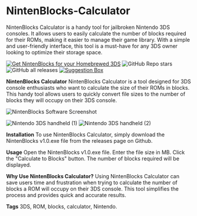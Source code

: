 # NintenBlocks-Calculator
NintenBlocks Calculator is a handy tool for jailbroken Nintendo 3DS consoles. It allows users to easily calculate the number of blocks required for their ROMs, making it easier to manage their game library. With a simple and user-friendly interface, this tool is a must-have for any 3DS owner looking to optimize their storage space.

[![Get NintenBlocks for your Homebrewed 3DS](https://img.shields.io/badge/Get-NintenBlocks%20for%20your%20Homebrewed%203DS-red?style=for-the-badge)](https://github.com/tinyplayerss/NintenBlocks-Calculator/releases/latest)
![GitHub Repo stars](https://img.shields.io/github/stars/tinyplayerss/NintenBlocks-Calculator?logo=Github&style=for-the-badge) ![GitHub all releases](https://img.shields.io/github/downloads/tinyplayerss/NintenBlocks-Calculator/total?color=blue&style=for-the-badge) [![Suggestion Box](https://img.shields.io/badge/Suggestion%20Box-tlk.io-blue?style=for-the-badge)](http://tlk.io/suggestionsbox) 



**NintenBlocks Calculator**
NintenBlocks Calculator is a tool designed for 3DS console enthusiasts who want to calculate the size of their ROMs in blocks. This handy tool allows users to quickly convert file sizes to the number of blocks they will occupy on their 3DS console.

![NintenBlocks Software Screenshot](https://user-images.githubusercontent.com/123846642/222522377-2ac30f45-c4bf-470b-a88f-c4adce8ab6fa.png)

![Nintendo 3DS handheld (1)](https://user-images.githubusercontent.com/123846642/222062935-d9014342-feab-49ce-a9c9-9a37a694f874.png) ![Nintendo 3DS handheld (2)](https://user-images.githubusercontent.com/123846642/222064142-1ee5635c-420e-4cf9-b93d-6f2b340bbed0.png)

**Installation**
To use NintenBlocks Calculator, simply download the NintenBlocks v1.0.exe file from the releases page on Github.

**Usage**
Open the NintenBlocks v1.0.exe file.
Enter the file size in MB.
Click the "Calculate to Blocks" button.
The number of blocks required will be displayed.

**Why Use NintenBlocks Calculator?**
Using NintenBlocks Calculator can save users time and frustration when trying to calculate the number of blocks a ROM will occupy on their 3DS console. This tool simplifies the process and provides quick and accurate results.

**Tags**
3DS, ROM, blocks, calculator, Nintendo.
